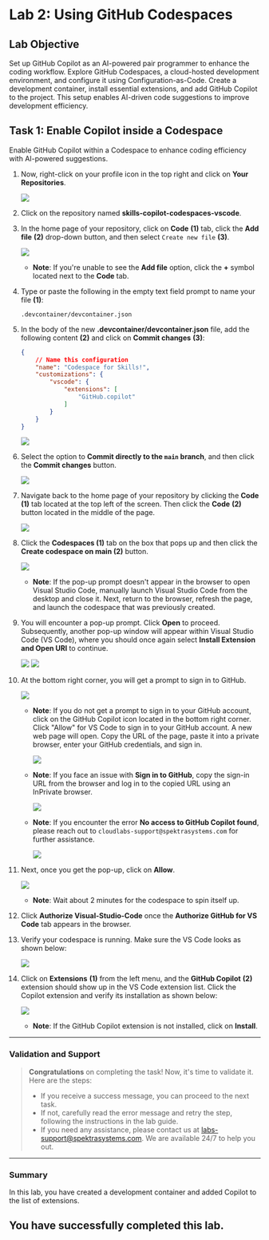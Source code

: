 # Lab 2: Using GitHub Codespaces

## Lab Objective

Set up GitHub Copilot as an AI-powered pair programmer to enhance the coding workflow. Explore GitHub Codespaces, a cloud-hosted development environment, and configure it using Configuration-as-Code. Create a development container, install essential extensions, and add GitHub Copilot to the project. This setup enables AI-driven code suggestions to improve development efficiency.



## Task 1: Enable Copilot inside a Codespace

Enable GitHub Copilot within a Codespace to enhance coding efficiency with AI-powered suggestions.

1. Now, right-click on your profile icon in the top right and click on **Your Repositories**.

    ![](../../media/Copilotrepo.png)

2. Click on the repository named **skills-copilot-codespaces-vscode**.

3. In the home page of your repository, click on **Code** **(1)** tab, click the **Add file** **(2)** drop-down button, and then select `Create new file` **(3)**.

    ![](../../media/dp1u.png)

    - **Note**: If you're unable to see the **Add file** option, click the **+** symbol located next to the **Code** tab.

4. Type or paste the following in the empty text field prompt to name your file **(1)**:

    ```
    .devcontainer/devcontainer.json
    ```

5. In the body of the new **.devcontainer/devcontainer.json** file, add the following content **(2)** and click on **Commit changes** **(3)**:

    ```json
    {
        // Name this configuration
        "name": "Codespace for Skills!",
        "customizations": {
            "vscode": {
                "extensions": [
                    "GitHub.copilot"
                ]
            }
        }
    }
    ```

    ![](../../media/dp2.png)

6. Select the option to **Commit directly to the `main` branch**, and then click the **Commit changes** button.

    ![](../../media/commit-file.png)

7. Navigate back to the home page of your repository by clicking the **Code** **(1)** tab located at the top left of the screen. Then click the **Code** **(2)** button located in the middle of the page.

    ![](../../media/dp3.png)

8. Click the **Codespaces (1)** tab on the box that pops up and then click the **Create codespace on main (2)** button.

    ![](../../media/dp4.png)

    - **Note**: If the pop-up prompt doesn't appear in the browser to open Visual Studio Code, manually launch Visual Studio Code from the desktop and close it. Next, return to the browser, refresh the page, and launch the codespace that was previously created.

9. You will encounter a pop-up prompt. Click **Open** to proceed. Subsequently, another pop-up window will appear within Visual Studio Code (VS Code), where you should once again select **Install Extension and Open URI** to continue.

    ![](../../media/open.png)
    ![](../../media/l2.png)

10. At the bottom right corner, you will get a prompt to sign in to GitHub.

    ![](../../media/signingit.png)

    - **Note**: If you do not get a prompt to sign in to your GitHub account, click on the GitHub Copilot icon located in the bottom right corner. Click "Allow" for VS Code to sign in to your GitHub account. A new web page will open. Copy the URL of the page, paste it into a private browser, enter your GitHub credentials, and sign in.

        ![](../../media/githubsignin2.png)

    - **Note**: If you face an issue with **Sign in to GitHub**, copy the sign-in URL from the browser and log in to the copied URL using an InPrivate browser.

        ![](../../media/private.png)

    - **Note**: If you encounter the error **No access to GitHub Copilot found**, please reach out to `cloudlabs-support@spektrasystems.com` for further assistance.

        ![](../../media/3.png)

11. Next, once you get the pop-up, click on **Allow**.

    ![](../../media/allow.png)

    - **Note**: Wait about 2 minutes for the codespace to spin itself up.

12. Click **Authorize Visual-Studio-Code** once the **Authorize GitHub for VS Code** tab appears in the browser.

13. Verify your codespace is running. Make sure the VS Code looks as shown below:

    ![](../../media/loaded-repo.png)

14. Click on **Extensions** **(1)** from the left menu, and the **GitHub Copilot** **(2)** extension should show up in the VS Code extension list. Click the Copilot extension and verify its installation as shown below:

    ![](../../media/verify-copilot.png)

    - **Note**: If the GitHub Copilot extension is not installed, click on **Install**.

---

### Validation and Support

> **Congratulations** on completing the task! Now, it's time to validate it. Here are the steps:
>
> - If you receive a success message, you can proceed to the next task.
> - If not, carefully read the error message and retry the step, following the instructions in the lab guide.
> - If you need any assistance, please contact us at labs-support@spektrasystems.com. We are available 24/7 to help you out.

<validation step="f627a3c6-3d8f-48d4-ae32-306c3ff40e00" />

---

### Summary

In this lab, you have created a development container and added Copilot to the list of extensions.

## You have successfully completed this lab.

